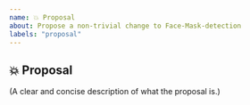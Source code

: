 ```yaml
---
name: 💥 Proposal
about: Propose a non-trivial change to Face-Mask-detection
labels: "proposal"
---
```


## 💥 Proposal

(A clear and concise description of what the proposal is.)
